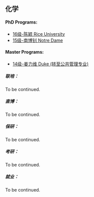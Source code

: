 ## 化学

#### PhD Programs:

- [16级-陈颖 Rice University](grad-application/chemistry/[US]-15-chenying.md)
- [15级-南博钊 Notre Dame](grad-application/chemistry/[US]-15-nanbozhao.md)

#### Master Programs:

* [14级-姜力维 Duke (转至公共管理专业)](grad-application/chemistry/[US]-15-jiangliwei.md)

##### 联培：

To be continued.

##### 直博：

To be continued.

##### 保研：

To be continued.

##### 考研：

To be continued.

##### 就业：

To be continued.
